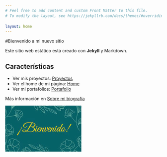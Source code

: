 ```yaml
---
# Feel free to add content and custom Front Matter to this file.
# To modify the layout, see https://jekyllrb.com/docs/themes/#overriding-theme-defaults

layout: home
---
```


#Bienvenido a mi nuevo sitio

Este sitio web estático está creado con **Jekyll** y Markdown.

## Características

- Ver mis proyectos: [Proyectos](projects.html)
- Ver el home de mi página: [Home](home.html)
- Ver mi portafolios: [Portafolio](portafolio.html)

Más información en [Sobre mi biografía](bio.html)

![Imagen de bienvenida](images/welcome.jpg)
